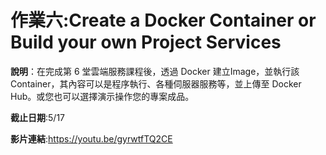 # 作業六:Create a Docker Container or Build your own Project Services

**說明**：在完成第 6 堂雲端服務課程後，透過 Docker 建立Image，並執行該 Container，其內容可以是程序執行、各種伺服器服務等，並上傳至 Docker Hub。或您也可以選擇演示操作您的專案成品。

**截止日期**:5/17

**影片連結**:https://youtu.be/gyrwtfTQ2CE
